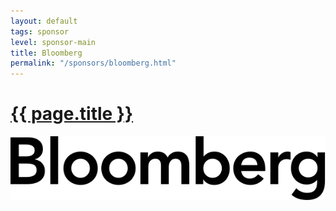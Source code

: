 ```yaml
---
layout: default
tags: sponsor
level: sponsor-main
title: Bloomberg
permalink: "/sponsors/bloomberg.html"
---
```


<h1 class="sponsor">
  <a href="{{page.permalink}}">{{ page.title }}</a>
</h1>

<img src="/sponsors/images/bloomberg.svg" class="sponsor-main" />
